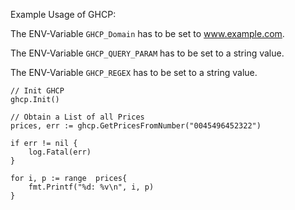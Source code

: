 Example Usage of GHCP:

The ENV-Variable `GHCP_Domain` has to be set to www.example.com.

The ENV-Variable `GHCP_QUERY_PARAM` has to be set to a string value.

The ENV-Variable `GHCP_REGEX` has to be set to a string value.

```
// Init GHCP
ghcp.Init()

// Obtain a List of all Prices
prices, err := ghcp.GetPricesFromNumber("0045496452322")

if err != nil {
    log.Fatal(err)
}

for i, p := range  prices{
    fmt.Printf("%d: %v\n", i, p)
}
```